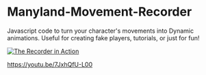 # Manyland-Movement-Recorder
Javascript code to turn your character's movements into Dynamic animations. Useful for creating fake players, tutorials, or just for fun!

[![The Recorder in Action](http://img.youtube.com/vi/7JxhQfU-L00/0.jpg)](http://www.youtube.com/watch?v=7JxhQfU-L00)


https://youtu.be/7JxhQfU-L00
